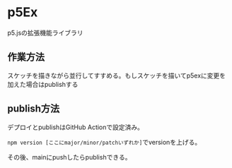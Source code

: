 # p5Ex

p5.jsの拡張機能ライブラリ

## 作業方法

スケッチを描きながら並行してすすめる。もしスケッチを描いてp5exに変更を加えた場合はpublishする

## publish方法

デプロイとpublishはGitHub Actionで設定済み。

`npm version [ここにmajor/minor/patchいずれか]`でversionを上げる。

その後、mainにpushしたらpublishできる。
